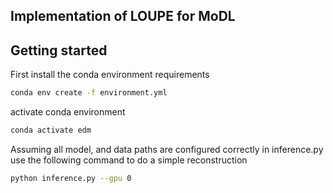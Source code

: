 ## Implementation of LOUPE for MoDL

## Getting started

First install the conda environment requirements

```.bash
conda env create -f environment.yml
```

activate conda environment

```.bash
conda activate edm
```

Assuming all model, and data paths are configured correctly in inference.py use the following command to do a simple reconstruction

```.bash
python inference.py --gpu 0
```